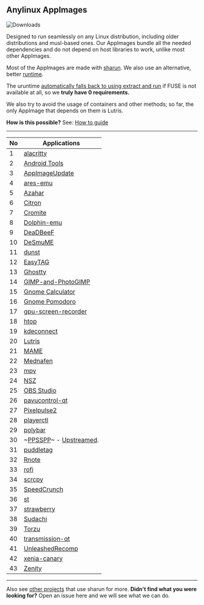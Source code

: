 ## **Anylinux AppImages**

![Downloads](https://img.shields.io/endpoint?url=https://cdn.jsdelivr.net/gh/pkgforge-dev/Anylinux-AppImages@main/.github/badge.json)

Designed to run seamlessly on any Linux distribution, including older distributions and musl-based ones. Our AppImages bundle all the needed dependencies and do not depend on host libraries to work, unlike most other AppImages.

Most of the AppImages are made with [sharun](https://github.com/VHSgunzo/sharun). We also use an alternative, better [runtime](https://github.com/VHSgunzo/uruntime).

The uruntime [automatically falls back to using extract and run](https://github.com/VHSgunzo/uruntime?tab=readme-ov-file#built-in-configuration) if FUSE is not available at all, so we **truly have 0 requirements.**

We also try to avoid the usage of containers and other methods; so far, the only AppImage that depends on them is Lutris.

**How is this possible?** See: [How to guide](https://github.com/pkgforge-dev/Anylinux-AppImages/blob/main/HOW-TO-MAKE-THESE.md)

---

| No  | Applications                                                                                                             |
| --- | ------------------------------------------------------------------------------------------------------------------------ |
| 1   | [alacritty](https://github.com/pkgforge-dev/alacritty-AppImage)                                                          |
| 2   | [Android Tools](https://github.com/pkgforge-dev/android-tools-AppImage)                                                  |
| 3   | [AppImageUpdate](https://github.com/pkgforge-dev/AppImageUpdate-Enhanced-Edition)                                        |
| 4   | [ares-emu](https://github.com/pkgforge-dev/ares-emu-appimage)                                                            |
| 5   | [Azahar](https://github.com/pkgforge-dev/Azahar-AppImage-Enhanced)                                                       |
| 6   | [Citron](https://github.com/pkgforge-dev/Citron-AppImage)                                                                |
| 7   | [Cromite](https://github.com/pkgforge-dev/Cromite-AppImage)                                                              |
| 8   | [Dolphin-emu](https://github.com/pkgforge-dev/Dolphin-emu-AppImage)                                                      |
| 9   | [DeaDBeeF](https://github.com/pkgforge-dev/DeaDBeeF-AppImage)                                                            |
| 10  | [DeSmuME](https://github.com/pkgforge-dev/DeSmuME-AppImage)                                                              |
| 11  | [dunst](https://github.com/pkgforge-dev/dunst-AppImage)                                                                  |
| 12  | [EasyTAG](https://github.com/pkgforge-dev/EasyTAG-AppImage)                                                              |
| 13  | [Ghostty](https://github.com/pkgforge-dev/ghostty-appimage)                                                              |
| 14  | [GIMP-and-PhotoGIMP](https://github.com/pkgforge-dev/GIMP-and-PhotoGIMP-AppImage)                                        |
| 15  | [Gnome Calculator](https://github.com/pkgforge-dev/Gnome-Calculator-AppImage)                                            |
| 16  | [Gnome Pomodoro](https://github.com/pkgforge-dev/gnome-pomodoro-appimage)                                                |
| 17  | [gpu-screen-recorder](https://github.com/pkgforge-dev/gpu-screen-recorder-AppImage)                                      |
| 18  | [htop](https://github.com/pkgforge-dev/htop-AppImage)                                                                    |
| 19  | [kdeconnect](https://github.com/pkgforge-dev/kdeconnect-AppImage)                                                        |
| 20  | [Lutris](https://github.com/pkgforge-dev/Lutris-AppImage)                                                                |
| 21  | [MAME](https://github.com/pkgforge-dev/MAME-AppImage)                                                                    |
| 22  | [Mednafen](https://github.com/pkgforge-dev/mednafen-appimage)                                                            |
| 23  | [mpv](https://github.com/pkgforge-dev/mpv-AppImage)                                                                      |
| 24  | [NSZ](https://github.com/pkgforge-dev/NSZ-AppImage)                                                                      |
| 25  | [OBS Studio](https://github.com/pkgforge-dev/OBS-Studio-AppImage)                                                        |
| 26  | [pavucontrol-qt](https://github.com/pkgforge-dev/pavucontrol-qt-AppImage)                                                |
| 27  | [Pixelpulse2](https://github.com/pkgforge-dev/Pixelpulse2-AppImage)                                                      |
| 28  | [playerctl](https://github.com/pkgforge-dev/playerctl-AppImage)                                                          |
| 29  | [polybar](https://github.com/pkgforge-dev/polybar-AppImage)                                                              |
| 30  | ~[PPSSPP](https://github.com/pkgforge-dev/PPSSPP-AppImage)~ - [Upstreamed](https://github.com/hrydgard/ppsspp/releases). |
| 31  | [puddletag](https://github.com/pkgforge-dev/puddletag-AppImage)                                                          |
| 32  | [Rnote](https://github.com/pkgforge-dev/Rnote-AppImage)                                                                  |
| 33  | [rofi](https://github.com/pkgforge-dev/rofi-AppImage)                                                                    |
| 34  | [scrcpy](https://github.com/pkgforge-dev/scrcpy-AppImage)                                                                |
| 35  | [SpeedCrunch](https://github.com/pkgforge-dev/SpeedCrunch-AppImage)                                                      |
| 36  | [st](https://github.com/pkgforge-dev/st-AppImage)                                                                        |
| 37  | [strawberry](https://github.com/pkgforge-dev/strawberry-AppImage)                                                        |
| 38  | [Sudachi](https://github.com/pkgforge-dev/Sudachi-AppImage)                                                              |
| 39  | [Torzu](https://github.com/pkgforge-dev/Torzu-AppImage)                                                                  |
| 40  | [transmission-qt](https://github.com/pkgforge-dev/transmission-qt-AppImage)                                              |
| 41  | [UnleashedRecomp](https://github.com/pkgforge-dev/UnleashedRecomp-AppImage)                                              |
| 42  | [xenia-canary](https://github.com/pkgforge-dev/xenia-canary-AppImage)                                                    |
| 43  | [Zenity](https://github.com/pkgforge-dev/Zenity-GTK3-AppImage)                                                           |

---

Also see [other projects](https://github.com/VHSgunzo/sharun?tab=readme-ov-file#projects-that-use-sharun) that use sharun for more. **Didn't find what you were looking for?** Open an issue here and we will see what we can do.
